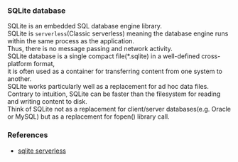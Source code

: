### SQLite database    
SQLite is an embedded SQL database engine library.    
SQLite is `serverless`(Classic serverless) meaning the database engine runs within the same process as the application.    
    Thus, there is no message passing and network activity.     
SQLite database is a single compact file(*.sqlite) in a well-defined cross-platform format,     
    it is often used as a container for transferring content from one system to another.        
SQLite works particularly well as a replacement for ad hoc data files.     
    Contrary to intuition, SQLite can be faster than the filesystem for reading and writing content to disk.     
    Think of SQLite not as a replacement for client/server databases(e.g. Oracle or MySQL) but as a replacement for fopen() library call.

### References
- [sqlite serverless](https://www.sqlite.org/serverless.html)